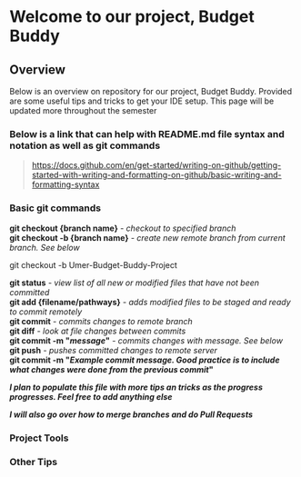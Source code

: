 # Welcome to our project, **Budget Buddy**

## Overview
Below is an overview on repository for our project, Budget Buddy. Provided are some useful tips and tricks to get your IDE setup.
This page will be updated more throughout the semester

### Below is a link that can help with README.md file syntax and notation as well as git commands
> https://docs.github.com/en/get-started/writing-on-github/getting-started-with-writing-and-formatting-on-github/basic-writing-and-formatting-syntax

### Basic git commands
**git checkout {branch name}** - *checkout to specified branch*  
**git checkout -b {branch name}** - *create new remote branch from current branch. See below*  

git checkout -b Umer-Budget-Buddy-Project  

**git status** - *view list of all new or modified files that have not been committed*  
**git add {filename/pathways}** - *adds modified files to be staged and ready to commit remotely*  
**git commit** - *commits changes to remote branch*  
**git diff** - *look at file changes between commits*  
**git commit -m "*message*"** - *commits changes with message. See below*  
**git push** - *pushes committed changes to remote server*  
**git commit -m "*Example commit message. Good practice is to include what changes were done from the previous commit*"**  

***I plan to populate this file with more tips an tricks as the progress progresses. Feel free to add anything else***  

***I will also go over how to merge branches and do Pull Requests***

### Project Tools

### Other Tips 




